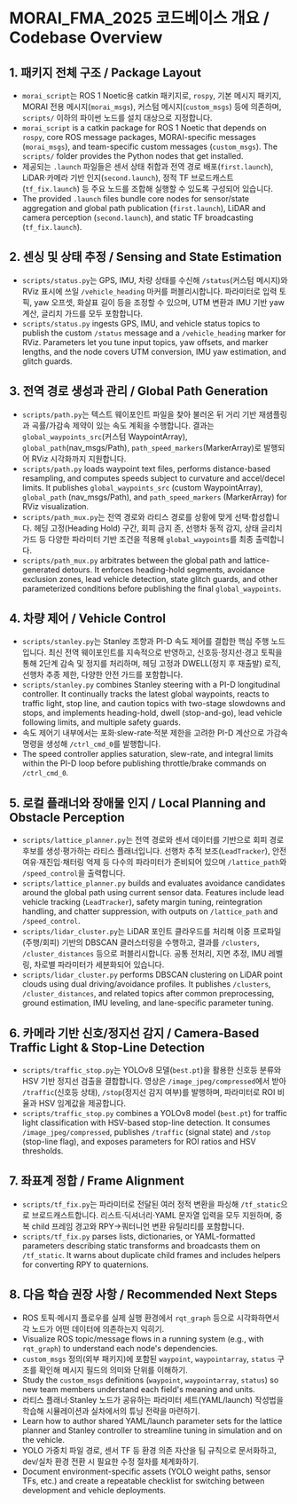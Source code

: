 # MORAI_FMA_2025 코드베이스 개요 / Codebase Overview

## 1. 패키지 전체 구조 / Package Layout
* `morai_script`는 ROS 1 Noetic용 catkin 패키지로, `rospy`, 기본 메시지 패키지, MORAI 전용 메시지(`morai_msgs`), 커스텀 메시지(`custom_msgs`) 등에 의존하며, `scripts/` 이하의 파이썬 노드를 설치 대상으로 지정합니다.
* `morai_script` is a catkin package for ROS 1 Noetic that depends on `rospy`, core ROS message packages, MORAI-specific messages (`morai_msgs`), and team-specific custom messages (`custom_msgs`). The `scripts/` folder provides the Python nodes that get installed.
* 제공되는 `.launch` 파일들은 센서 상태 취합과 전역 경로 배포(`first.launch`), LiDAR·카메라 기반 인지(`second.launch`), 정적 TF 브로드캐스트(`tf_fix.launch`) 등 주요 노드를 조합해 실행할 수 있도록 구성되어 있습니다.
* The provided `.launch` files bundle core nodes for sensor/state aggregation and global path publication (`first.launch`), LiDAR and camera perception (`second.launch`), and static TF broadcasting (`tf_fix.launch`).

## 2. 센싱 및 상태 추정 / Sensing and State Estimation
* `scripts/status.py`는 GPS, IMU, 차량 상태를 수신해 `/status`(커스텀 메시지)와 RViz 표시에 쓰일 `/vehicle_heading` 마커를 퍼블리시합니다. 파라미터로 입력 토픽, yaw 오프셋, 화살표 길이 등을 조정할 수 있으며, UTM 변환과 IMU 기반 yaw 계산, 글리치 가드를 모두 포함합니다.
* `scripts/status.py` ingests GPS, IMU, and vehicle status topics to publish the custom `/status` message and a `/vehicle_heading` marker for RViz. Parameters let you tune input topics, yaw offsets, and marker lengths, and the node covers UTM conversion, IMU yaw estimation, and glitch guards.

## 3. 전역 경로 생성과 관리 / Global Path Generation
* `scripts/path.py`는 텍스트 웨이포인트 파일을 찾아 불러온 뒤 거리 기반 재샘플링과 곡률/가감속 제약이 있는 속도 계획을 수행합니다. 결과는 `global_waypoints_src`(커스텀 WaypointArray), `global_path`(nav_msgs/Path), `path_speed_markers`(MarkerArray)로 발행되어 RViz 시각화까지 지원합니다.
* `scripts/path.py` loads waypoint text files, performs distance-based resampling, and computes speeds subject to curvature and accel/decel limits. It publishes `global_waypoints_src` (custom WaypointArray), `global_path` (nav_msgs/Path), and `path_speed_markers` (MarkerArray) for RViz visualization.
* `scripts/path_mux.py`는 전역 경로와 라티스 경로를 상황에 맞게 선택·합성합니다. 헤딩 고정(Heading Hold) 구간, 회피 금지 존, 선행차 동적 감지, 상태 글리치 가드 등 다양한 파라미터 기반 조건을 적용해 `global_waypoints`를 최종 출력합니다.
* `scripts/path_mux.py` arbitrates between the global path and lattice-generated detours. It enforces heading-hold segments, avoidance exclusion zones, lead vehicle detection, state glitch guards, and other parameterized conditions before publishing the final `global_waypoints`.

## 4. 차량 제어 / Vehicle Control
* `scripts/stanley.py`는 Stanley 조향과 PI-D 속도 제어를 결합한 핵심 주행 노드입니다. 최신 전역 웨이포인트를 지속적으로 반영하고, 신호등·정지선·경고 토픽을 통해 2단계 감속 및 정지를 처리하며, 헤딩 고정과 DWELL(정지 후 재출발) 로직, 선행차 추종 제한, 다양한 안전 가드를 포함합니다.
* `scripts/stanley.py` combines Stanley steering with a PI-D longitudinal controller. It continually tracks the latest global waypoints, reacts to traffic light, stop line, and caution topics with two-stage slowdowns and stops, and implements heading-hold, dwell (stop-and-go), lead vehicle following limits, and multiple safety guards.
* 속도 제어기 내부에서는 포화·slew-rate·적분 제한을 고려한 PI-D 계산으로 가감속 명령을 생성해 `/ctrl_cmd_0`를 발행합니다.
* The speed controller applies saturation, slew-rate, and integral limits within the PI-D loop before publishing throttle/brake commands on `/ctrl_cmd_0`.

## 5. 로컬 플래너와 장애물 인지 / Local Planning and Obstacle Perception
* `scripts/lattice_planner.py`는 전역 경로와 센서 데이터를 기반으로 회피 경로 후보를 생성·평가하는 라티스 플래너입니다. 선행차 추적 보조(`LeadTracker`), 안전 여유·재진입·채터링 억제 등 다수의 파라미터가 준비되어 있으며 `/lattice_path`와 `/speed_control`을 출력합니다.
* `scripts/lattice_planner.py` builds and evaluates avoidance candidates around the global path using current sensor data. Features include lead vehicle tracking (`LeadTracker`), safety margin tuning, reintegration handling, and chatter suppression, with outputs on `/lattice_path` and `/speed_control`.
* `scripts/lidar_cluster.py`는 LiDAR 포인트 클라우드를 처리해 이중 프로파일(주행/회피) 기반의 DBSCAN 클러스터링을 수행하고, 결과를 `/clusters`, `/cluster_distances` 등으로 퍼블리시합니다. 공통 전처리, 지면 추정, IMU 레벨링, 차로별 파라미터가 세분화되어 있습니다.
* `scripts/lidar_cluster.py` performs DBSCAN clustering on LiDAR point clouds using dual driving/avoidance profiles. It publishes `/clusters`, `/cluster_distances`, and related topics after common preprocessing, ground estimation, IMU leveling, and lane-specific parameter tuning.

## 6. 카메라 기반 신호/정지선 감지 / Camera-Based Traffic Light & Stop-Line Detection
* `scripts/traffic_stop.py`는 YOLOv8 모델(`best.pt`)을 활용한 신호등 분류와 HSV 기반 정지선 검출을 결합합니다. 영상은 `/image_jpeg/compressed`에서 받아 `/traffic`(신호등 상태), `/stop`(정지선 감지 여부)를 발행하며, 파라미터로 ROI 비율과 HSV 임계값을 제공합니다.
* `scripts/traffic_stop.py` combines a YOLOv8 model (`best.pt`) for traffic light classification with HSV-based stop-line detection. It consumes `/image_jpeg/compressed`, publishes `/traffic` (signal state) and `/stop` (stop-line flag), and exposes parameters for ROI ratios and HSV thresholds.

## 7. 좌표계 정합 / Frame Alignment
* `scripts/tf_fix.py`는 파라미터로 전달된 여러 정적 변환을 파싱해 `/tf_static`으로 브로드캐스트합니다. 리스트·딕셔너리·YAML 문자열 입력을 모두 지원하며, 중복 child 프레임 경고와 RPY→쿼터니언 변환 유틸리티를 포함합니다.
* `scripts/tf_fix.py` parses lists, dictionaries, or YAML-formatted parameters describing static transforms and broadcasts them on `/tf_static`. It warns about duplicate child frames and includes helpers for converting RPY to quaternions.

## 8. 다음 학습 권장 사항 / Recommended Next Steps
* ROS 토픽·메시지 플로우를 실제 실행 환경에서 `rqt_graph` 등으로 시각화하면서 각 노드가 어떤 데이터에 의존하는지 익히기.
* Visualize ROS topic/message flows in a running system (e.g., with `rqt_graph`) to understand each node's dependencies.
* `custom_msgs` 정의(외부 패키지)에 포함된 `waypoint`, `waypointarray`, `status` 구조를 확인해 메시지 필드의 의미와 단위를 이해하기.
* Study the `custom_msgs` definitions (`waypoint`, `waypointarray`, `status`) so new team members understand each field's meaning and units.
* 라티스 플래너·Stanley 노드가 공유하는 파라미터 세트(YAML/launch) 작성법을 학습해 시뮬레이션과 실차에서의 튜닝 전략을 마련하기.
* Learn how to author shared YAML/launch parameter sets for the lattice planner and Stanley controller to streamline tuning in simulation and on the vehicle.
* YOLO 가중치 파일 경로, 센서 TF 등 환경 의존 자산을 팀 규칙으로 문서화하고, dev/실차 환경 전환 시 필요한 수정 절차를 체계화하기.
* Document environment-specific assets (YOLO weight paths, sensor TFs, etc.) and create a repeatable checklist for switching between development and vehicle deployments.
